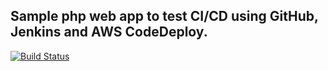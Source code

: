 ## Sample php web app to test CI/CD using GitHub, Jenkins and AWS CodeDeploy.

[![Build Status](http://52.34.145.34:8080/buildStatus/icon?job=jenkins-codedeploy)](http://52.34.145.34:8080/job/jenkins-codedeploy)
